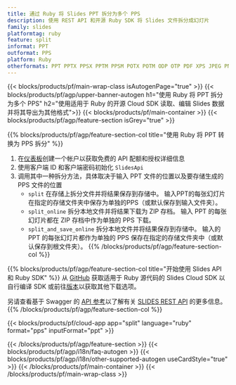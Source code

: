 ```yaml
---
title: 通过 Ruby 将 Slides PPT 拆分为多个 PPS
description: 使用 REST API 和开源 Ruby SDK 将 Slides 文件拆分成幻灯片
family: slides
platformtag: ruby
feature: split
informat: PPT
outformat: PPS
platform: Ruby
otherformats: PPT PPTX PPSX PPTM PPSM POTX POTM ODP OTP PDF XPS JPEG PNG BMP TIFF SVG HTML5 GIF XAML
---
```


{{< blocks/products/pf/main-wrap-class isAutogenPage="true" >}}
{{< blocks/products/pf/agp/upper-banner-autogen h1="使用 Ruby 将 PPT 拆分为多个 PPS" h2="使用适用于 Ruby 的开源 Cloud SDK 读取、编辑 Slides 数据并将其导出为其他格式">}}
{{< blocks/products/pf/main-container >}}
{{< blocks/products/pf/agp/feature-section isGrey="true" >}}

{{% blocks/products/pf/agp/feature-section-col title="使用 Ruby 将 PPT 转换为 PPS 拆分" %}}
1. 在<a href="https://dashboard.aspose.cloud/">仪表板</a>创建一个帐户以获取免费的 API 配额和授权详细信息
1. 使用客户端 ID 和客户端密码初始化 ```SlidesApi```
1. 调用其中一种拆分方法，具体取决于输入 PPT 文件的位置以及要存储生成的 PPS 文件的位置
    - ```split``` 在存储上拆分文件并将结果保存到存储中。 输入PPT的每张幻灯片在指定的存储文件夹中保存为单独的PPS（或默认保存到输入文件夹）。
    - ```split_online``` 拆分本地文件并将结果下载为 ZIP 存档。 输入 PPT 的每张幻灯片都在 ZIP 存档中作为单独的 PPS 下载。
    - ```split_and_save_online``` 拆分本地文件并将结果保存到存储中。 输入的 PPT 的每张幻灯片都作为单独的 PPS 保存在指定的存储文件夹中（或默认保存到根文件夹）。
{{% /blocks/products/pf/agp/feature-section-col %}}

{{% blocks/products/pf/agp/feature-section-col title="开始使用 Slides API 和 Ruby SDK" %}}
从 [GitHub](https://github.com/aspose-slides-cloud/aspose-slides-cloud-ruby) 获取适用于 Ruby 源代码的 Slides Cloud SDK 以自行编译 SDK 或前往[版本](https://releases.aspose.cloud/)以获取其他下载选项。
 
另请查看基于 Swagger 的 [API 参考](https://apireference.aspose.cloud/slides/)以了解有关 [SLIDES REST API](https://products.aspose.cloud/slides/curl/) 的更多信息。
{{% /blocks/products/pf/agp/feature-section-col %}}

{{< blocks/products/pf/cloud-app app="split" language="ruby" format="pps" inputFormat="ppt" >}}

{{< /blocks/products/pf/agp/feature-section >}}
{{< blocks/products/pf/agp/i18n/faq-autogen >}}
{{< blocks/products/pf/agp/i18n/other-supported-autogen useCardStyle="true" >}}
{{< /blocks/products/pf/main-container >}}
{{< /blocks/products/pf/main-wrap-class >}}